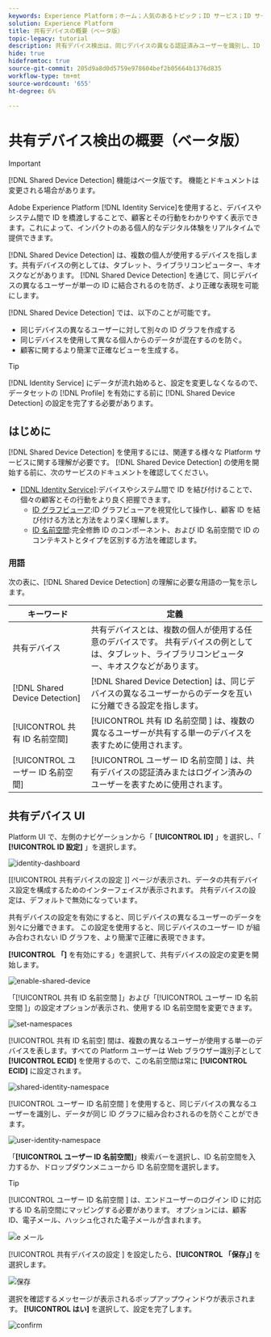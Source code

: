 ```yaml
---
keywords: Experience Platform；ホーム；人気のあるトピック；ID サービス；ID サービス；共有デバイス；共有デバイス
solution: Experience Platform
title: 共有デバイスの概要（ベータ版）
topic-legacy: tutorial
description: 共有デバイス検出は、同じデバイスの異なる認証済みユーザーを識別し、ID グラフで顧客データをより正確に表示できます
hide: true
hidefromtoc: true
source-git-commit: 205d9a8d0d5759e978604bef2b05664b1376d835
workflow-type: tm+mt
source-wordcount: '655'
ht-degree: 6%

---
```


# 共有デバイス検出の概要（ベータ版）

>[!IMPORTANT]
>
>[!DNL Shared Device Detection] 機能はベータ版です。 機能とドキュメントは変更される場合があります。

Adobe Experience Platform [!DNL Identity Service]を使用すると、デバイスやシステム間で ID を橋渡しすることで、顧客とその行動をわかりやすく表示できます。これによって、インパクトのある個人的なデジタル体験をリアルタイムで提供できます。

[!DNL Shared Device Detection] は、複数の個人が使用するデバイスを指します。共有デバイスの例としては、タブレット、ライブラリコンピューター、キオスクなどがあります。 [!DNL Shared Device Detection] を通じて、同じデバイスの異なるユーザーが単一の ID に結合されるのを防ぎ、より正確な表現を可能にします。

[!DNL Shared Device Detection] では、以下のことが可能です。

* 同じデバイスの異なるユーザーに対して別々の ID グラフを作成する
* 同じデバイスを使用して異なる個人からのデータが混在するのを防ぐ。
* 顧客に関するより簡潔で正確なビューを生成する。

>[!TIP]
>
>[!DNL Identity Service] にデータが流れ始めると、設定を変更しなくなるので、データセットの [!DNL Profile] を有効にする前に [!DNL Shared Device Detection] の設定を完了する必要があります。

## はじめに

[!DNL Shared Device Detection] を使用するには、関連する様々な Platform サービスに関する理解が必要です。 [!DNL Shared Device Detection] の使用を開始する前に、次のサービスのドキュメントを確認してください。

* [[!DNL Identity Service]](../home.md):デバイスやシステム間で ID を結び付けることで、個々の顧客とその行動をより良く把握できます。
   * [ID グラフビューア](./identity-graph-viewer.md):ID グラフビューアを視覚化して操作し、顧客 ID を結び付ける方法と方法をより深く理解します。
   * [ID 名前空間](../namespaces.md):完全修飾 ID のコンポーネント、および ID 名前空間で ID のコンテキストとタイプを区別する方法を確認します。

### 用語

次の表に、[!DNL Shared Device Detection] の理解に必要な用語の一覧を示します。

| キーワード | 定義 |
| --- | --- |
| 共有デバイス | 共有デバイスとは、複数の個人が使用する任意のデバイスです。 共有デバイスの例としては、タブレット、ライブラリコンピューター、キオスクなどがあります。 |
| [!DNL Shared Device Detection] | [!DNL Shared Device Detection] は、同じデバイスの異なるユーザーからのデータを互いに分離できる設定を指します。 |
| [!UICONTROL 共有 ID 名前空間] | [!UICONTROL  共有 ID 名前空間 ] は、複数の異なるユーザーが共有する単一のデバイスを表すために使用されます。 |
| [!UICONTROL ユーザー ID 名前空間] | [!UICONTROL  ユーザー ID 名前空間 ] は、共有デバイスの認証済みまたはログイン済みのユーザーを表すために使用されます。 |

## 共有デバイス UI

Platform UI で、左側のナビゲーションから「 **[!UICONTROL ID]** 」を選択し、「 **[!UICONTROL ID 設定]** 」を選択します。

![identity-dashboard](../images/shared-device/identity-dashboard.png)

[[!UICONTROL  共有デバイスの設定 ]] ページが表示され、データの共有デバイス設定を構成するためのインターフェイスが表示されます。 共有デバイスの設定は、デフォルトで無効になっています。

共有デバイスの設定を有効にすると、同じデバイスの異なるユーザーのデータを別々に分離できます。 この設定を使用すると、同じデバイスのユーザー ID が組み合わされない ID グラフを、より簡潔で正確に表現できます。

**[!UICONTROL 「]** を有効にする」を選択して、共有デバイスの設定の変更を開始します。

![enable-shared-device](../images/shared-device/enable-shared-device.png)

「[!UICONTROL  共有 ID 名前空間 ]」および「[!UICONTROL  ユーザー ID 名前空間 ]」の設定オプションが表示され、使用する ID 名前空間を変更できます。

![set-namespaces](../images/shared-device/set-namespaces.png)

[!UICONTROL 共有 ID 名前空] 間は、複数の異なるユーザーが使用する単一のデバイスを表します。すべての Platform ユーザーは Web ブラウザー識別子として **[!UICONTROL ECID]** を使用するので、この名前空間は常に **[!UICONTROL ECID]** に設定されます。

![shared-identity-namespace](../images/shared-device/shared-identity-namespace.png)

[!UICONTROL  ユーザー ID 名前空間 ] を使用すると、同じデバイスの異なるユーザーを識別し、データが同じ ID グラフに組み合わされるのを防ぐことができます。

![user-identity-namespace](../images/shared-device/user-identity-namespace.png)

「**[!UICONTROL ユーザー ID 名前空間]**」検索バーを選択し、ID 名前空間を入力するか、ドロップダウンメニューから ID 名前空間を選択します。

>[!TIP]
>
>[!UICONTROL  ユーザー ID 名前空間 ] は、エンドユーザーのログイン ID に対応する ID 名前空間にマッピングする必要があります。 オプションには、顧客 ID、電子メール、ハッシュ化された電子メールが含まれます。

![e メール](../images/shared-device/emails.png)

[!UICONTROL  共有デバイスの設定 ] を設定したら、**[!UICONTROL 「保存」]** を選択します。

![保存](../images/shared-device/save.png)

選択を確認するメッセージが表示されるポップアップウィンドウが表示されます。 **[!UICONTROL はい]** を選択して、設定を完了します。

![confirm](../images/shared-device/confirm.png)
